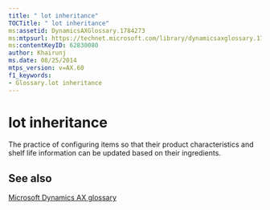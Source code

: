 ```yaml
---
title: " lot inheritance"
TOCTitle: " lot inheritance"
ms:assetid: DynamicsAXGlossary.1784273
ms:mtpsurl: https://technet.microsoft.com/library/dynamicsaxglossary.1784273(v=AX.60)
ms:contentKeyID: 62830080
author: Khairunj
ms.date: 08/25/2014
mtps_version: v=AX.60
f1_keywords:
- Glossary.lot inheritance
---
```


# lot inheritance

The practice of configuring items so that their product characteristics and shelf life information can be updated based on their ingredients.

## See also

[Microsoft Dynamics AX glossary](glossary/microsoft-dynamics-ax-glossary.md)

  


